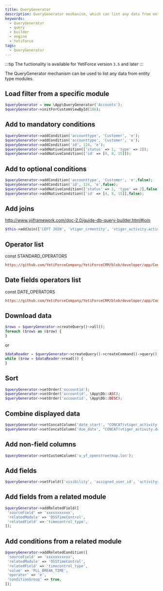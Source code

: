 ```yaml
---
title: QueryGenerator
description: QueryGenerator mechanism, which can list any data from entity type modules.
keywords:
  - QueryGenerator
  - query
  - builder
  - engine
  - YetiForce
tags:
  - QueryGenerator
---
```


:::tip The fuctionality is available for YetiForce version `3.5` and later
:::

The QueryGenerator mechanism can be used to list any data from entity type modules.

## Load filter from a specific module

```php
$queryGenerator = new \App\QueryGenerator('Accounts');
$queryGenerator->initForCustomViewById(106);
```

## Add to mandatory conditions

```php
$queryGenerator->addCondition('accounttype', 'Customer', 'e');
$queryGenerator->addCondition('accounttype', 'Customer', 'e');
$queryGenerator->addCondition('id', 124, 'e');
$queryGenerator->addNativeCondition(['status' => 1, 'type' => 2]);
$queryGenerator->addNativeCondition(['id' => [4, 8, 15]]);
```

## Add to optional conditions

```php
$queryGenerator->addCondition('accounttype', 'Customer', 'e',false);
$queryGenerator->addCondition('id', 124, 'e',false);
$queryGenerator->addNativeCondition(['status' => 1, 'type' => 2],false);
$queryGenerator->addNativeCondition(['id' => [4, 8, 15]],false);
```

## Add joins

http://www.yiiframework.com/doc-2.0/guide-db-query-builder.html#join

```php
$this->addJoin(['LEFT JOIN', 'vtiger_crmentity', 'vtiger_activity.activityid = vtiger_crmentity.crmid');
```

## Operator list

const STANDARD_OPERATORS

```ini reference
https://github.com/YetiForceCompany/YetiForceCRM/blob/developer/app/Condition.php#L65-L103
```

## Date fields operators list

const DATE_OPERATORS

```ini reference
https://github.com/YetiForceCompany/YetiForceCRM/blob/developer/app/Condition.php#L22-L58
```

## Download data

```php
$rows = $queryGenerator->createQuery()->all();
foreach ($rows as &$row) {
}
```

or

```php
$dataReader = $queryGenerator->createQuery()->createCommand()->query();
while ($row = $dataReader->read()) {
}
```

## Sort

```php
$queryGenerator->setOrder('accountid');
$queryGenerator->setOrder('accountid', \App\Db::ASC);
$queryGenerator->setOrder('accountid', \App\Db::DESC);
```

## Combine displayed data

```php
$queryGenerator->setConcatColumn('date_start', "CONCAT(vtiger_activity.date_start, ' ', vtiger_activity.time_start)");
$queryGenerator->setConcatColumn('due_date', "CONCAT(vtiger_activity.due_date, ' ', vtiger_activity.time_end)");
```

## Add non-field columns

```php
$queryGenerator->setCustomColumn('u_yf_openstreetmap.lon');
```

## Add fields

```php
$queryGenerator->setField(['visibility', 'assigned_user_id', 'activitystatus']);
```

## Add fields from a related module

```php
$queryGenerator->addReletedField([
 'sourceField' => 'xxxxxxxxxxx',
 'relatedModule' => 'OSSTimeControl',
 'relatedField' => 'timecontrol_type',
]);
```

## Add conditions from a related module

```php
$queryGenerator->addReletedCondition([
 'sourceField' => 'xxxxxxxxxxx',
 'relatedModule' => 'OSSTimeControl',
 'relatedField' => 'timecontrol_type',
 'value' => 'PLL_BREAK_TIME',
 'operator' => 'e',
 'conditionGroup' => true,
]);
```
